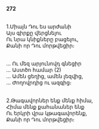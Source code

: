**272**

\
1.Միայն Դու ես արժանի\
Այս գիրքը վերցնելու\
Ու նրա կնիքները բացելու,\
Քանի որ Դու մորթվեցիր։

\
 ... Ու մեզ արյունովդ գնեցիր\
 ... Աստծո համար (2)\
 ... Ամեն ցեղից, ամեն լեզվից,\
 ... Ժողովրդից ու ազգից։

\
2.Թագավորներ ենք մենք հիմա,\
Հիմա մենք քահանաներ ենք\
Ու երկրի վրա կթագավորենք,\
Քանի որ Դու մորթվեցիր։
